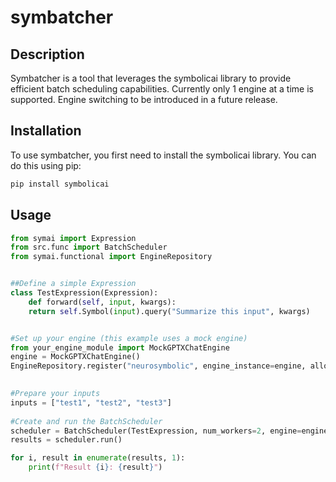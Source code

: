 # symbatcher

## Description
Symbatcher is a tool that leverages the symbolicai library to provide efficient batch scheduling capabilities.
Currently only 1 engine at a time is supported. Engine switching to be introduced in a future release.

## Installation

To use symbatcher, you first need to install the symbolicai library. You can do this using pip:

```bash
pip install symbolicai
```

## Usage

```python
from symai import Expression
from src.func import BatchScheduler
from symai.functional import EngineRepository 


##Define a simple Expression
class TestExpression(Expression):
    def forward(self, input, kwargs):
    return self.Symbol(input).query("Summarize this input", kwargs)


#Set up your engine (this example uses a mock engine)
from your_engine_module import MockGPTXChatEngine
engine = MockGPTXChatEngine()
EngineRepository.register("neurosymbolic", engine_instance=engine, allow_engine_override=True)

 
#Prepare your inputs
inputs = ["test1", "test2", "test3"]
 
#Create and run the BatchScheduler
scheduler = BatchScheduler(TestExpression, num_workers=2, engine=engine, dataset=inputs)
results = scheduler.run()

for i, result in enumerate(results, 1):
    print(f"Result {i}: {result}")
 
